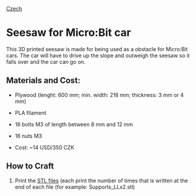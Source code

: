 [Czech](README.cs.md)

# Seesaw for Micro:Bit car
This 3D printed seesaw is made for being used as a obstacle for Micro:Bit cars. The car will have to drive up the slope and outweigh the seesaw so it falls over and the car can go on.

## Materials and Cost:
- Plywood (lenght: 600 mm; min. width: 218 mm; thickness: 3 mm or 4 mm)
- PLA filament
- 16 bolts M3 of length between 8 mm and 12 mm
- 16 nuts M3

- Cost: ~14 USD/350 CZK

## How to Craft

1. Print the [STL files](../STL_files) (each print the number of times that is written at the end of each file (for example: Supports_LLx2.stl)
